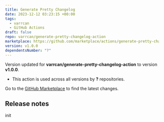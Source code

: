 ```yaml
---
title: Generate Pretty Changelog
date: 2023-12-12 03:23:15 +00:00
tags:
  - varrcan
  - GitHub Actions
draft: false
repo: varrcan/generate-pretty-changelog-action
marketplace: https://github.com/marketplace/actions/generate-pretty-changelog
version: v1.0.0
dependentsNumber: "?"
---
```



Version updated for **varrcan/generate-pretty-changelog-action** to version **v1.0.0**.
- This action is used across all versions by **?** repositories.

Go to the [GitHub Marketplace](https://github.com/marketplace/actions/generate-pretty-changelog) to find the latest changes.

## Release notes

init
